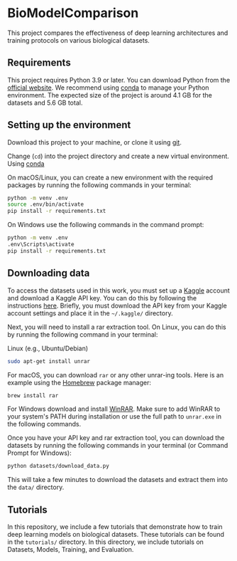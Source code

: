 # BioModelComparison

This project compares the effectiveness of deep learning architectures and training protocols on various biological datasets.

## Requirements

This project requires Python 3.9 or later. You can download Python from the [official website](https://www.python.org/downloads/). We recommend using [conda](https://docs.conda.io/en/latest/) to manage your Python environment. The expected size of the project is around 4.1 GB for the datasets and 5.6 GB total.

## Setting up the environment

Download this project to your machine, or clone it using [git](https://git-scm.com/).

Change (`cd`) into the project directory and create a new virtual environment. Using [conda](https://docs.conda.io/en/latest/) 

On macOS/Linux, you can create a new environment with the required packages by running the following commands in your terminal:

```bash
python -m venv .env
source .env/bin/activate
pip install -r requirements.txt
```

On Windows use the following commands in the command prompt:

```cmd
python -m venv .env
.env\Scripts\activate
pip install -r requirements.txt
```

## Downloading data

To access the datasets used in this work, you must set up a [Kaggle](https://www.kaggle.com/) account and download a Kaggle API key. You can do this by following the instructions [here](https://www.kaggle.com/docs/api). Briefly, you must download the API key from your Kaggle account settings and place it in the `~/.kaggle/` directory.

Next, you will need to install a rar extraction tool. On Linux, you can do this by running the following command in your terminal:

Linux (e.g., Ubuntu/Debian)

```bash
sudo apt-get install unrar
```

For macOS, you can download `rar` or any other unrar-ing tools. Here is an example using the [Homebrew](https://brew.sh/) package manager:

```bash
brew install rar
```

For Windows download and install [WinRAR](https://www.rarlab.com/download.html). Make sure to add WinRAR to your system's PATH during installation or use the full path to `unrar.exe` in the following commands.

Once you have your API key and rar extraction tool, you can download the datasets by running the following commands in your terminal (or Command Prompt for Windows):

```bash
python datasets/download_data.py
```
This will take a few minutes to download the datasets and extract them into the `data/` directory.

## Tutorials

In this repository, we include a few tutorials that demonstrate how to train deep learning models on biological datasets. These tutorials can be found in the `tutorials/` directory. In this directory, we include tutorials on Datasets, Models, Training, and Evaluation.
